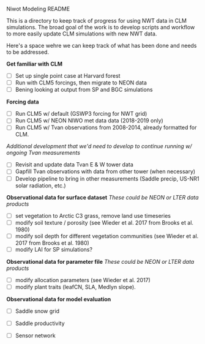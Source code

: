 Niwot Modeling README

This is a directory to keep track of  progress for using NWT data in CLM simulations.
The broad goal of the work is to develop scripts and workflow to  more easily update CLM simulations with new NWT data.

Here's a space wehre we can keep track of what has been done and needs to be addressed.

__Get familiar with CLM__
- [ ] Set up single point case at Harvard forest
- [ ] Run with CLM5 forcings, then migrate to NEON data
- [ ] Bening looking at output from SP and BGC simulations

__Forcing data__ 
- [ ] Run CLM5 w/ default (GSWP3  forcing for NWT grid)
- [ ] Run CLM5 w/ NEON NIWO met data data (2018-2019 only)
- [ ] Run CLM5 w/ Tvan  observations from 2008-2014, already formatted for  CLM.

*Additional development that  we'd  need to develop to continue running w/ ongoing Tvan measurements*   
- [ ] Revisit and update data Tvan E & W tower data
- [ ] Gapfill Tvan observations with data from other tower (when necessary)
- [ ] Develop pipeline to bring in other measurements (Saddle precip, US-NR1 solar radiation, etc.)

__Observational data for surface dataset__
*These could be NEON or LTER data products*
- [ ] set vegetation to Arctic C3 grass, remove land use timeseries
- [ ] modify soil texture / porosity (see Wieder et al. 2017 from Brooks et al. 1980)
- [ ] modify soil depth for different vegetation communities (see Wieder et al. 2017 from Brooks et al. 1980)
- [ ] modify LAI for SP simulations?

__Observational data for parameter file__
*These could be NEON or LTER data products*
- [ ] modify allocation parameters (see Wieder et al. 2017)
- [ ] modify plant traits (leafCN, SLA, Medlyn slope).

__Observational data for model evaluation__
- [ ] Saddle snow grid
- [ ] Saddle productivity
- [ ] Sensor network
 

